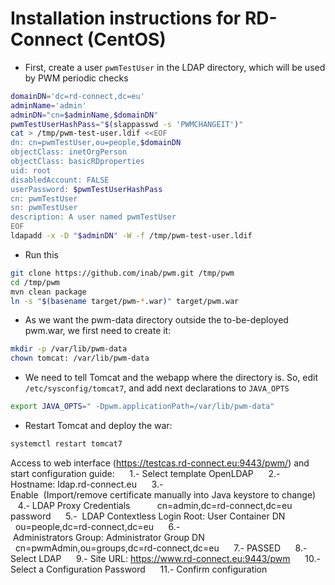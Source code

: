 Installation instructions for RD-Connect (CentOS)
=====

* First, create a user `pwmTestUser` in the LDAP directory, which will be used by PWM periodic checks

```bash
domainDN='dc=rd-connect,dc=eu'
adminName='admin'
adminDN="cn=$adminName,$domainDN"
pwmTestUserHashPass="$(slappasswd -s 'PWMCHANGEIT')"
cat > /tmp/pwm-test-user.ldif <<EOF
dn: cn=pwmTestUser,ou=people,$domainDN
objectClass: inetOrgPerson
objectClass: basicRDproperties
uid: root
disabledAccount: FALSE
userPassword: $pwmTestUserHashPass
cn: pwmTestUser
sn: pwmTestUser
description: A user named pwmTestUser
EOF
ldapadd -x -D "$adminDN" -W -f /tmp/pwm-test-user.ldif
```

* Run this
```bash
git clone https://github.com/inab/pwm.git /tmp/pwm
cd /tmp/pwm
mvn clean package
ln -s "$(basename target/pwm-*.war)" target/pwm.war
```
* As we want the pwm-data directory outside the to-be-deployed pwm.war, we first need to create it:
```bash
mkdir -p /var/lib/pwm-data
chown tomcat: /var/lib/pwm-data
```

* We need to tell Tomcat and the webapp where the directory is. So, edit `/etc/sysconfig/tomcat7`, and add next declarations to `JAVA_OPTS`
```bash
export JAVA_OPTS=" -Dpwm.applicationPath=/var/lib/pwm-data"
```

* Restart Tomcat and deploy the war:
```bash
systemctl restart tomcat7
```

Access to web interface (https://testcas.rd-connect.eu:9443/pwm/) and start configuration guide:
     1.- Select template OpenLDAP 
     2.- Hostname: ldap.rd-connect.eu 
     3.- Enable  (Import/remove certificate manually into Java keystore to change)  
     4.- LDAP Proxy Credentials 
          cn=admin,dc=rd-connect,dc=eu 
          password 
     5.-  LDAP Contextless Login Root: User Container DN  
          ou=people,dc=rd-connect,dc=eu 
     6.- Administrators Group: Administrator Group DN  
          cn=pwmAdmin,ou=groups,dc=rd-connect,dc=eu 
     7.- PASSED 
     8.- Select LDAP 
     9.- Site URL: https://www.rd-connect.eu:9443/pwm 
     10.- Select a Configuration Password 
     11.- Confirm configuration 

